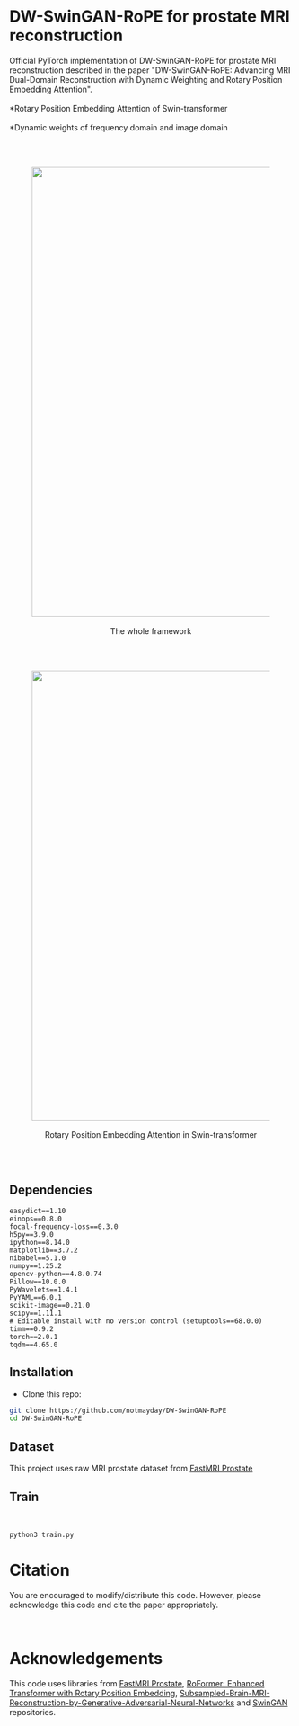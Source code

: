 # DW-SwinGAN-RoPE for prostate MRI reconstruction

Official PyTorch implementation of DW-SwinGAN-RoPE for prostate MRI reconstruction described in the paper "DW-SwinGAN-RoPE: Advancing MRI Dual-Domain Reconstruction with Dynamic Weighting and Rotary Position Embedding Attention".
<br />
<br />
*Rotary Position Embedding Attention of Swin-transformer
<br />
<br />
*Dynamic weights of frequency domain and image domain

<br />
<br />

<div align="center">
  <figure> 
    <img src="./asserts/framework.png" width="800px">
    <figcaption><br />The whole framework</figcaption> 
  </figure> 
</div>

<br />
<br />

<div align="center">
  <figure> 
    <img src="./asserts/RoPE Attention.png" width="800px">
    <figcaption><br />Rotary Position Embedding Attention in Swin-transformer</figcaption> 
    <figure> 
</div>

<br />
<br />

## Dependencies

```
easydict==1.10
einops==0.8.0
focal-frequency-loss==0.3.0
h5py==3.9.0
ipython==8.14.0
matplotlib==3.7.2
nibabel==5.1.0
numpy==1.25.2
opencv-python==4.8.0.74
Pillow==10.0.0
PyWavelets==1.4.1
PyYAML==6.0.1
scikit-image==0.21.0
scipy==1.11.1
# Editable install with no version control (setuptools==68.0.0)
timm==0.9.2
torch==2.0.1
tqdm==4.65.0
```

## Installation
- Clone this repo:
```bash
git clone https://github.com/notmayday/DW-SwinGAN-RoPE
cd DW-SwinGAN-RoPE
```
## Dataset 
This project uses raw MRI prostate dataset from [FastMRI Prostate](https://github.com/cai2r/fastMRI_prostate)

## Train

<br />

```
python3 train.py 

```

# Citation
You are encouraged to modify/distribute this code. However, please acknowledge this code and cite the paper appropriately.


<br />

# Acknowledgements

This code uses libraries from [FastMRI Prostate](https://github.com/cai2r/fastMRI_prostate), [RoFormer: Enhanced Transformer with Rotary Position Embedding](https://huggingface.co/docs/transformers/model_doc/roformer), [Subsampled-Brain-MRI-Reconstruction-by-Generative-Adversarial-Neural-Networks](https://github.com/ItamarDavid/Subsampled-Brain-MRI-Reconstruction-by-Generative-Adversarial-Neural-Networks) and [SwinGAN](https://github.com/learnerzx/SwinGAN) repositories.

